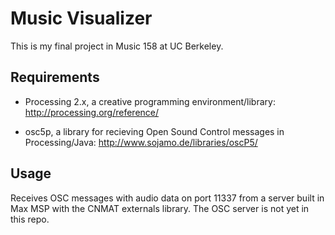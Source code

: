 # Music Visualizer

This is my final project in Music 158 at UC Berkeley.

## Requirements

- Processing 2.x, a creative programming environment/library:
  http://processing.org/reference/

- osc5p, a library for recieving Open Sound Control messages in Processing/Java:
  http://www.sojamo.de/libraries/oscP5/

## Usage

Receives OSC messages with audio data on port 11337 from a server built in Max MSP with
the CNMAT externals library. The OSC server is not yet in this repo.